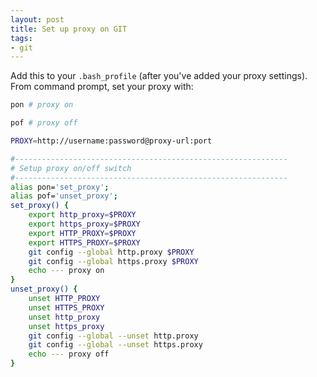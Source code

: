 ```yaml
---
layout: post
title: Set up proxy on GIT
tags:
- git
---
```


Add this to your `.bash_profile` (after you've added your proxy settings). From command prompt, set your proxy with:

```bash
pon # proxy on

pof # proxy off
```

```bash
PROXY=http://username:password@proxy-url:port

#-------------------------------------------------------------
# Setup proxy on/off switch
#-------------------------------------------------------------
alias pon='set_proxy';
alias pof='unset_proxy';
set_proxy() {
	export http_proxy=$PROXY
	export https_proxy=$PROXY
	export HTTP_PROXY=$PROXY
	export HTTPS_PROXY=$PROXY
	git config --global http.proxy $PROXY
	git config --global https.proxy $PROXY
	echo --- proxy on
}
unset_proxy() {
	unset HTTP_PROXY
	unset HTTPS_PROXY
	unset http_proxy
	unset https_proxy
	git config --global --unset http.proxy
	git config --global --unset https.proxy
	echo --- proxy off
}
```
